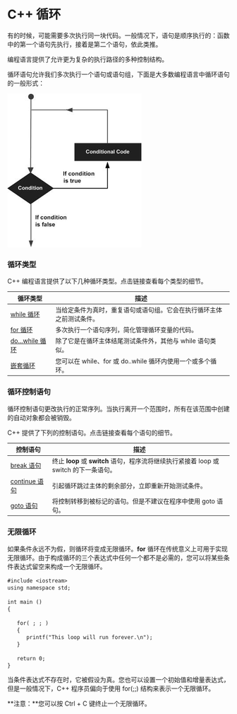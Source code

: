# C++ 循环

有的时候，可能需要多次执行同一块代码。一般情况下，语句是顺序执行的：函数中的第一个语句先执行，接着是第二个语句，依此类推。

编程语言提供了允许更为复杂的执行路径的多种控制结构。

循环语句允许我们多次执行一个语句或语句组，下面是大多数编程语言中循环语句的一般形式：

![循环结构](../../img/566e60bcd7c42.jpg)

### 循环类型

C++ 编程语言提供了以下几种循环类型。点击链接查看每个类型的细节。

| 循环类型 | 描述 | 
|-----|-----|
| [while 循环](# "C++ 中的 while 循环") | 当给定条件为真时，重复语句或语句组。它会在执行循环主体之前测试条件。 | 
| [for 循环](# "C++ 中的 for 循环") | 多次执行一个语句序列，简化管理循环变量的代码。 | 
| [do...while 循环](# "C++ 中的 do...while 循环") | 除了它是在循环主体结尾测试条件外，其他与 while 语句类似。 | 
| [嵌套循环](# "C++ 中的嵌套循环") | 您可以在 while、for 或 do..while 循环内使用一个或多个循环。 | 

  

### 循环控制语句

循环控制语句更改执行的正常序列。当执行离开一个范围时，所有在该范围中创建的自动对象都会被销毁。

C++ 提供了下列的控制语句。点击链接查看每个语句的细节。

| 控制语句 | 描述 | 
|-----|-----|
| [break 语句](# "C++ 中的 break 语句") | 终止 **loop** 或 **switch** 语句，程序流将继续执行紧接着 loop 或 switch 的下一条语句。 | 
| [continue 语句](# "C++ 中的 continue 语句") | 引起循环跳过主体的剩余部分，立即重新开始测试条件。 | 
| [goto 语句](# "C++ 中的 goto 语句") | 将控制转移到被标记的语句。但是不建议在程序中使用 goto 语句。 | 

  

### 无限循环

如果条件永远不为假，则循环将变成无限循环。**for** 循环在传统意义上可用于实现无限循环。由于构成循环的三个表达式中任何一个都不是必需的，您可以将某些条件表达式留空来构成一个无限循环。

~~~
#include <iostream>
using namespace std;
 
int main ()
{

   for( ; ; )
   {
      printf("This loop will run forever.\n");
   }

   return 0;
}

~~~

当条件表达式不存在时，它被假设为真。您也可以设置一个初始值和增量表达式，但是一般情况下，C++ 程序员偏向于使用 for(;;) 结构来表示一个无限循环。

**注意：**您可以按 Ctrl + C 键终止一个无限循环。